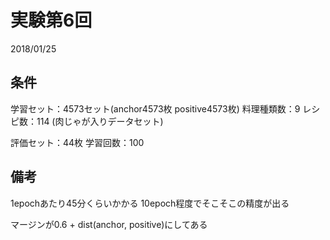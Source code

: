 # 実験第6回
2018/01/25

## 条件
学習セット：4573セット(anchor4573枚 positive4573枚)
料理種類数：9
レシピ数：114
(肉じゃが入りデータセット)

評価セット：44枚
学習回数：100

## 備考
1epochあたり45分くらいかかる
10epoch程度でそこそこの精度が出る

マージンが0.6 + dist(anchor, positive)にしてある
